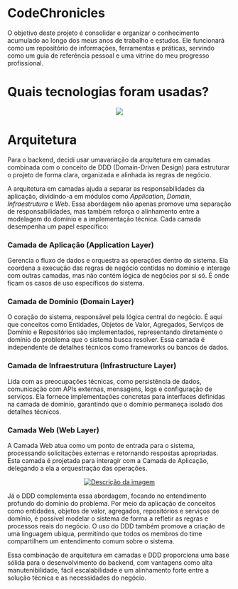 # CodeChronicles
O objetivo deste projeto é consolidar e organizar o conhecimento acumulado ao longo dos meus anos de trabalho e estudos. Ele funcionará como um repositório de informações, ferramentas e práticas, servindo como um guia de referência pessoal e uma vitrine do meu progresso profissional.

# Quais tecnologias foram usadas?
<p align="center">
  <a href="https://skillicons.dev">
    <img src="https://skillicons.dev/icons?i=git,postgres,cs,dotnet,docker,kubernetes,azure,ts,js,react" />
  </a>
</p>

# Arquitetura
Para o backend, decidi usar umavariação da arquitetura em camadas combinada com o conceito de DDD (Domain-Driven Design) para estruturar o projeto de forma clara, organizada e alinhada às regras de negócio. 

A arquitetura em camadas ajuda a separar as responsabilidades da aplicação, dividindo-a em módulos como *Application*, *Domain*, *Infraestrutura* e *Web*. Essa abordagem não apenas promove uma separação de responsabilidades, mas também reforça o alinhamento entre a modelagem do domínio e a implementação técnica. Cada camada desempenha um papel específico:

### Camada de Aplicação (Application Layer)
Gerencia o fluxo de dados e orquestra as operações dentro do sistema. Ela coordena a execução das regras de negócio contidas no domínio e interage com outras camadas, mas não contém lógica de negócios por si só. É onde ficam os casos de uso específicos do sistema.

### Camada de Domínio (Domain Layer)
O coração do sistema, responsável pela lógica central do negócio. É aqui que conceitos como Entidades, Objetos de Valor, Agregados, Serviços de Domínio e Repositórios são implementados, representando diretamente o domínio do problema que o sistema busca resolver. Essa camada é independente de detalhes técnicos como frameworks ou bancos de dados.

### Camada de Infraestrutura (Infrastructure Layer)
Lida com as preocupações técnicas, como persistência de dados, comunicação com APIs externas, mensagens, logs e configuração de serviços. Ela fornece implementações concretas para interfaces definidas na camada de domínio, garantindo que o domínio permaneça isolado dos detalhes técnicos.

### Camada Web (Web Layer)
A Camada Web atua como um ponto de entrada para o sistema, processando solicitações externas e retornando respostas apropriadas. Esta camada é projetada para interagir com a Camada de Aplicação, delegando a ela a orquestração das operações.

<p align="center">
  <a href="https://imgur.com/a/qDtAjrD">
    <img src="https://i.imgur.com/qDtAjrD.jpg" alt="Descrição da imagem" />
  </a>
</p>

Já o DDD complementa essa abordagem, focando no entendimento profundo do domínio do problema. Por meio da aplicação de conceitos como entidades, objetos de valor, agregados, repositórios e serviços de domínio, é possível modelar o sistema de forma a refletir as regras e processos reais do negócio. O uso do DDD também promove a criação de uma linguagem ubíqua, permitindo que todos os membros do time compartilhem um entendimento comum sobre o sistema.

Essa combinação de arquitetura em camadas e DDD proporciona uma base sólida para o desenvolvimento do backend, com vantagens como alta manutenibilidade, fácil escalabilidade e um alinhamento forte entre a solução técnica e as necessidades do negócio.
